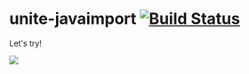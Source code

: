 unite-javaimport [![Build Status](https://travis-ci.org/kamichidu/vim-unite-javaimport.svg?branch=master)](https://travis-ci.org/kamichidu/vim-unite-javaimport)
====================================================================================================
Let's try!

![](https://kamichidu.github.com/vim-unite-javaimport/javaimport-00.gif)
